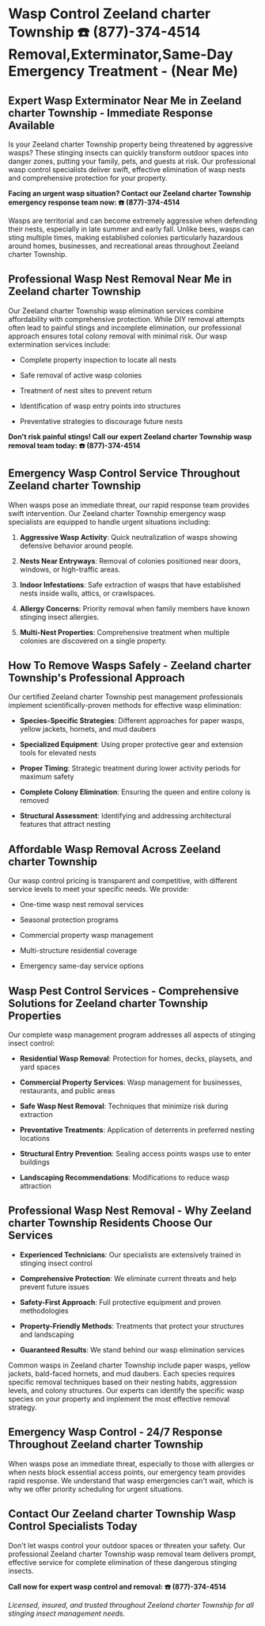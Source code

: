 # Wasp Control Zeeland charter Township ☎️ (877)-374-4514 Removal,Exterminator,Same-Day Emergency Treatment - (Near Me) 

## Expert Wasp Exterminator Near Me in Zeeland charter Township - Immediate Response Available

Is your Zeeland charter Township property being threatened by aggressive wasps? These stinging insects can quickly transform outdoor spaces into danger zones, putting your family, pets, and guests at risk. Our professional wasp control specialists deliver swift, effective elimination of wasp nests and comprehensive protection for your property.

**Facing an urgent wasp situation? Contact our Zeeland charter Township emergency response team now: ☎️ (877)-374-4514**

Wasps are territorial and can become extremely aggressive when defending their nests, especially in late summer and early fall. Unlike bees, wasps can sting multiple times, making established colonies particularly hazardous around homes, businesses, and recreational areas throughout Zeeland charter Township.

## Professional Wasp Nest Removal Near Me in Zeeland charter Township

Our Zeeland charter Township wasp elimination services combine affordability with comprehensive protection. While DIY removal attempts often lead to painful stings and incomplete elimination, our professional approach ensures total colony removal with minimal risk. Our wasp extermination services include:

- Complete property inspection to locate all nests
- Safe removal of active wasp colonies
- Treatment of nest sites to prevent return
- Identification of wasp entry points into structures
- Preventative strategies to discourage future nests

**Don't risk painful stings! Call our expert Zeeland charter Township wasp removal team today: ☎️ (877)-374-4514**

## Emergency Wasp Control Service Throughout Zeeland charter Township

When wasps pose an immediate threat, our rapid response team provides swift intervention. Our Zeeland charter Township emergency wasp specialists are equipped to handle urgent situations including:

1. **Aggressive Wasp Activity**: Quick neutralization of wasps showing defensive behavior around people.
2. **Nests Near Entryways**: Removal of colonies positioned near doors, windows, or high-traffic areas.
3. **Indoor Infestations**: Safe extraction of wasps that have established nests inside walls, attics, or crawlspaces.
4. **Allergy Concerns**: Priority removal when family members have known stinging insect allergies.
5. **Multi-Nest Properties**: Comprehensive treatment when multiple colonies are discovered on a single property.

## How To Remove Wasps Safely - Zeeland charter Township's Professional Approach

Our certified Zeeland charter Township pest management professionals implement scientifically-proven methods for effective wasp elimination:

- **Species-Specific Strategies**: Different approaches for paper wasps, yellow jackets, hornets, and mud daubers
- **Specialized Equipment**: Using proper protective gear and extension tools for elevated nests
- **Proper Timing**: Strategic treatment during lower activity periods for maximum safety
- **Complete Colony Elimination**: Ensuring the queen and entire colony is removed
- **Structural Assessment**: Identifying and addressing architectural features that attract nesting

## Affordable Wasp Removal Across Zeeland charter Township

Our wasp control pricing is transparent and competitive, with different service levels to meet your specific needs. We provide:

- One-time wasp nest removal services
- Seasonal protection programs
- Commercial property wasp management
- Multi-structure residential coverage
- Emergency same-day service options

## Wasp Pest Control Services - Comprehensive Solutions for Zeeland charter Township Properties

Our complete wasp management program addresses all aspects of stinging insect control:

- **Residential Wasp Removal**: Protection for homes, decks, playsets, and yard spaces
- **Commercial Property Services**: Wasp management for businesses, restaurants, and public areas
- **Safe Wasp Nest Removal**: Techniques that minimize risk during extraction
- **Preventative Treatments**: Application of deterrents in preferred nesting locations
- **Structural Entry Prevention**: Sealing access points wasps use to enter buildings
- **Landscaping Recommendations**: Modifications to reduce wasp attraction

## Professional Wasp Nest Removal - Why Zeeland charter Township Residents Choose Our Services

- **Experienced Technicians**: Our specialists are extensively trained in stinging insect control
- **Comprehensive Protection**: We eliminate current threats and help prevent future issues
- **Safety-First Approach**: Full protective equipment and proven methodologies
- **Property-Friendly Methods**: Treatments that protect your structures and landscaping
- **Guaranteed Results**: We stand behind our wasp elimination services

Common wasps in Zeeland charter Township include paper wasps, yellow jackets, bald-faced hornets, and mud daubers. Each species requires specific removal techniques based on their nesting habits, aggression levels, and colony structures. Our experts can identify the specific wasp species on your property and implement the most effective removal strategy.

## Emergency Wasp Control - 24/7 Response Throughout Zeeland charter Township

When wasps pose an immediate threat, especially to those with allergies or when nests block essential access points, our emergency team provides rapid response. We understand that wasp emergencies can't wait, which is why we offer priority scheduling for urgent situations.

## Contact Our Zeeland charter Township Wasp Control Specialists Today

Don't let wasps control your outdoor spaces or threaten your safety. Our professional Zeeland charter Township wasp removal team delivers prompt, effective service for complete elimination of these dangerous stinging insects.

**Call now for expert wasp control and removal: ☎️ (877)-374-4514**

*Licensed, insured, and trusted throughout Zeeland charter Township for all stinging insect management needs.*
